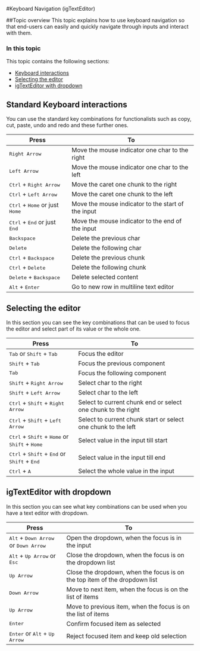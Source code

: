 ﻿<!--
|metadata|
{
    "fileName": "igtexteditor-keyboard-navigation",
    "controlName": "igTextEditor",
    "tags": []
}
|metadata|
-->

#Keyboard Navigation (igTextEditor)

##Topic overview
This topic explains how to use keyboard navigation so that end-users can easily and quickly navigate through inputs and interact with them.

### In this topic

This topic contains the following sections:

-   [Keyboard interactions](#skbInteraction)
-   [Selecting the editor](#skbInteraction)
-   [igTextEditor with dropdown](#ddInteraction)


## <a id="skbInteraction"></a>Standard Keyboard interactions

You can use the standard key combinations for functionalists such as copy, cut, paste, undo and redo and these further ones.    

Press| To
---|---
<kbd>Right Arrow</kbd>|Move the mouse indicator  one char to the right
<kbd>Left Arrow</kbd>|Move the mouse indicator  one char to the left
<kbd>Ctrl</kbd> + <kbd>Right Arrow</kbd>|Move the caret one chunk to the right
<kbd>Ctrl</kbd> + <kbd>Left Arrow</kbd>|Move the caret one chunk to the left
<kbd>Ctrl</kbd> + <kbd>Home</kbd> or just <kbd>Home</kbd>|Move the mouse indicator  to the start of the input
<kbd>Ctrl</kbd> + <kbd>End</kbd> or just <kbd>End</kbd>|Move the mouse indicator  to the end of the input
<kbd>Backspace</kbd>|Delete the previous char
<kbd>Delete</kbd>|Delete the following char
<kbd>Ctrl</kbd> + <kbd>Backspace</kbd>|Delete the previous chunk
<kbd>Ctrl</kbd> + <kbd>Delete</kbd>|Delete the following chunk
<kbd>Delete</kbd> + <kbd>Backspace</kbd> | Delete selected content
<kbd>Alt</kbd> + <kbd>Enter</kbd> | Go to new row in multiline text editor

## <a id="kbInteraction"></a>Selecting the editor

In this section you can see the key combinations that can be used to focus the editor and select part of its value or the whole one.

Press| To
---|---
<kbd>Tab</kbd> or <kbd>Shift</kbd> + <kbd>Tab</kbd>|Focus the editor
<kbd>Shift</kbd> + <kbd>Tab</kbd>|Focus the previous component
<kbd>Tab</kbd>|Focus the following component
<kbd>Shift</kbd> + <kbd>Right Arrow</kbd>|Select char to the right
<kbd>Shift</kbd> + <kbd>Left Arrow</kbd>|Select char to the left
<kbd>Ctrl</kbd> + <kbd>Shift</kbd> + <kbd>Right Arrow</kbd>|Select to current chunk end or select one chunk to the right
<kbd>Ctrl</kbd> + <kbd>Shift</kbd> + <kbd>Left Arrow</kbd>|Select to current chunk start or select one chunk to the left
<kbd>Ctrl</kbd> + <kbd>Shift</kbd> + <kbd>Home</kbd> or <kbd>Shift</kbd> + <kbd>Home</kbd>|Select value in the input till start
<kbd>Ctrl</kbd> + <kbd>Shift</kbd> + <kbd>End</kbd> or <kbd>Shift</kbd> + <kbd>End</kbd>|Select value in the input till end
<kbd>Ctrl</kbd> + <kbd>A</kbd> |Select the whole value in the input 

## <a id="ddInteraction"></a>igTextEditor with dropdown

In this section you can see what key combinations can be used when you have a text editor with dropdown.

Press| To
---|---
<kbd>Alt</kbd> + <kbd>Down Arrow</kbd> or  <kbd>Down Arrow</kbd>| Open the dropdown, when the focus is in the input
<kbd>Alt</kbd> + <kbd>Up Arrow</kbd> or <kbd>Esc</kbd>| Close the dropdown, when the focus is on the dropdown list
<kbd>Up Arrow</kbd>| Close the dropdown, when the focus is on the top item of the dropdown list 
<kbd>Down Arrow</kbd> | Move to next item, when the focus is on the list of items  
<kbd>Up Arrow</kbd> | Move to previous item, when the focus is on the list of items
<kbd>Enter</kbd> | Confirm focused item as selected
<kbd>Enter</kbd> or <kbd>Alt</kbd> + <kbd>Up Arrow</kbd>| Reject focused item and keep old selection

